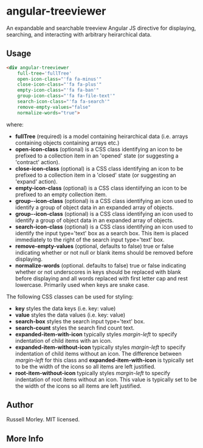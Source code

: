 # angular-treeviewer

An expandable and searchable treeview Angular JS directive for displaying, searching, and interacting with arbitrary heirarchical data.

## Usage

```html
<div angular-treeviewer 
    full-tree='fullTree' 
    open-icon-class="'fa fa-minus'" 
    close-icon-class="'fa fa-plus'" 
    empty-icon-class="'fa fa-ban'" 
    group-icon-class="'fa fa-file-text'" 
    search-icon-class="'fa fa-search'"
    remove-empty-values="false"
    normalize-words="true">
```

where:

*   **fullTree** (required) is a model containing heirarchical data (i.e. arrays containing objects containing arrays etc.)
*   **open-icon-class** (optional) is a CSS class identifying an icon to be prefixed to a collection item in an 'opened' state (or suggesting a 'contract' action). 
*   **close-icon-class** (optional) is a CSS class identifying an icon to be prefixed to a collection item in a 'closed' state (or suggesting an 'expand' action). 
*   **empty-icon-class** (optional) is a CSS class identiifying an icon to be prefixed to an empty collection item. 
*   **group--icon-class** (optional) is a CSS class identifying an icon used to identify a group of object data in an expanded array of objects. 
*   **group--icon-class** (optional) is a CSS class identifying an icon used to identify a group of object data in an expanded array of objects. 
*   **search-icon-class** (optional) is a CSS class identifying an icon used to identify the input type='text' box as a search box. This item is placed immediately to the right of the search input type='text' box.
*   **remove-empty-values** (optional, defaults to false) true or false indicating whether or not null or blank items should be removed before displaying.
*   **normalize-words** (optional. defaults to false) true or false indicating whether or not underscores in keys should be replaced with blank before displaying and all words replaced with first letter cap and rest lowercase. Primarily used when keys are snake case.

The following CSS classes can be used for styling:

*   **key** styles the data keys (i.e. key: value)
*   **value** styles the data values (i.e. key: value)
*   **search-box** styles the search input type='text' box.
*   **search-count** styles the search find count text.
*   **expanded-item-with-icon** typically styles *margin-left* to specify indentation of child items with an icon.
*   **expanded-item-without-icon** typically styles *margin-left* to specify indentation of child items without an icon. The difference between *margin-left* for this class and **expanded-item-with-icon** is typically set to be the width of the icons so all items are left justified.
*   **root-item-without-icon** typically styles *margin-left* to specify indentation of root items without an icon. This value is typically set to be the width of the icons so all items are left justified.

## Author

Russell Morley. MIT licensed.

## More Info

